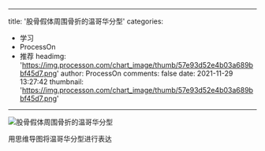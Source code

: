 
---
title: '股骨假体周围骨折的温哥华分型'
categories: 
 - 学习
 - ProcessOn
 - 推荐
headimg: 'https://img.processon.com/chart_image/thumb/57e93d52e4b03a689bbf45d7.png'
author: ProcessOn
comments: false
date: 2021-11-29 13:27:42
thumbnail: 'https://img.processon.com/chart_image/thumb/57e93d52e4b03a689bbf45d7.png'
---

<div>   
<img class="thumb" alt="股骨假体周围骨折的温哥华分型" src="https://img.processon.com/chart_image/thumb/57e93d52e4b03a689bbf45d7.png" referrerpolicy="no-referrer">
<p>用思维导图将温哥华分型进行表达</p>  
</div>
            
